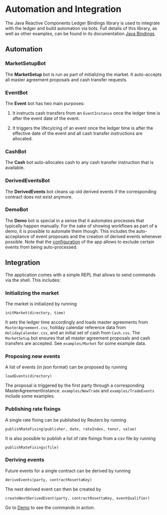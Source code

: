 # Automation and Integration

The Java Reactive Components Ledger Bindings library is used to integrate with the ledger and build automation via bots. Full details of this library, as well as other examples, can be found in its documentation [Java Bindings](https://docs.daml.com/packages/bindings-java-tutorial/index.html).

## Automation

### MarketSetupBot

The **MarketSetup** bot is run as part of initializing the market. It auto-accepts all master agreement proposals and cash transfer requests.

### EventBot

The **Event** bot has two main purposes:

1. It instructs cash transfers from an `EventInstance` once the ledger time is after the event date of the event.

2. It triggers the lifecylcing of an event once the ledger time is after the effective date of the event and all cash transfer instructions are allocated.

### CashBot

The **Cash** bot auto-allocates cash to any cash transfer instruction that is available.

### DerivedEventsBot

The **DerivedEvents** bot cleans up old derived events if the corresponding contract does not exist anymore.

###  DemoBot

The **Demo** bot is special in a sense that it automates processes that typically happen manually. For the sake of showing workflows as part of a demo, it is possible to automate them though. This includes the auto-acceptance of event proposals and the creation of derived events whenever possible. Note that the [configuration](/app/src/main/resources/application.conf#L27-L33>) of the app allows to exclude certain events from being auto-processed.


## Integration

The application comes with a simple REPL that allows to send commands via the shell. This includes:

### Initializing the market
The market is initialized by running

    initMarket(directory, time)

It sets the ledger time accordingly and loads master agreements from `MasterAgreement.csv`, holiday calendar reference data from `HolidayCalendar.csv`, and an initial set of cash from `Cash.csv`. The `MarketSetup` bot ensures that all master agreement proposals and cash transfers are accepted. See `examples/Market` for some example data.

### Proposing new events
A list of events (in json format) can be proposed by running

    loadEvents(directory)

The proposal is triggered by the first party through a corresponding MasterAgreementInstance. `examples/NewTrade` and `examples/TradeEvents` include some examples.


### Publishing rate fixings
A single rate fixing can be published by Reuters by running

    publishRateFixing(publisher, date, rateIndex, tenor, value)

It is also possible to publish a list of rate fixings from a csv file by running

    publishRateFixings(file)


### Deriving events
Future events for a single contract can be derived by running

    deriveEvents(party, contractRosettaKey)

The next derived event can then be created by

    createNextDerivedEvent(party, contractRosettaKey, eventQualifier)

Go to [Demo](demo.md) to see the commands in action.
